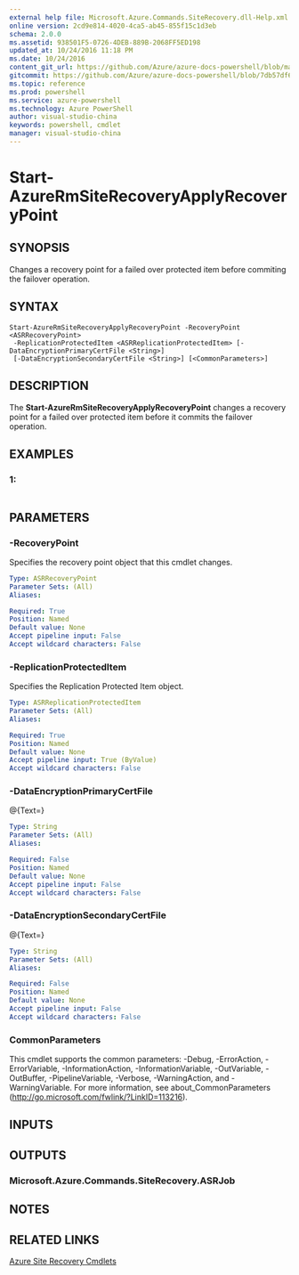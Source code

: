 ```yaml
---
external help file: Microsoft.Azure.Commands.SiteRecovery.dll-Help.xml
online version: 2cd9e814-4020-4ca5-ab45-855f15c1d3eb
schema: 2.0.0
ms.assetid: 938501F5-0726-4DEB-889B-2068FF5ED198
updated_at: 10/24/2016 11:18 PM
ms.date: 10/24/2016
content_git_url: https://github.com/Azure/azure-docs-powershell/blob/master/azureps-cmdlets-docs/ResourceManager/AzureRM.SiteRecovery/v3.1.0/Start-AzureRmSiteRecoveryApplyRecoveryPoint.md
gitcommit: https://github.com/Azure/azure-docs-powershell/blob/7db57df6b5e709a7c001e6de362a1240d7583ae8/azureps-cmdlets-docs/ResourceManager/AzureRM.SiteRecovery/v3.1.0/Start-AzureRmSiteRecoveryApplyRecoveryPoint.md
ms.topic: reference
ms.prod: powershell
ms.service: azure-powershell
ms.technology: Azure PowerShell
author: visual-studio-china
keywords: powershell, cmdlet
manager: visual-studio-china
---
```


# Start-AzureRmSiteRecoveryApplyRecoveryPoint

## SYNOPSIS
Changes a recovery point for a failed over protected item before commiting the failover operation.

## SYNTAX

```
Start-AzureRmSiteRecoveryApplyRecoveryPoint -RecoveryPoint <ASRRecoveryPoint>
 -ReplicationProtectedItem <ASRReplicationProtectedItem> [-DataEncryptionPrimaryCertFile <String>]
 [-DataEncryptionSecondaryCertFile <String>] [<CommonParameters>]
```

## DESCRIPTION
The **Start-AzureRmSiteRecoveryApplyRecoveryPoint** changes a recovery point for a failed over protected item before it commits the failover operation.

## EXAMPLES

### 1:
```

```

## PARAMETERS

### -RecoveryPoint
Specifies the recovery point object that this cmdlet changes.

```yaml
Type: ASRRecoveryPoint
Parameter Sets: (All)
Aliases: 

Required: True
Position: Named
Default value: None
Accept pipeline input: False
Accept wildcard characters: False
```

### -ReplicationProtectedItem
Specifies the Replication Protected Item object.

```yaml
Type: ASRReplicationProtectedItem
Parameter Sets: (All)
Aliases: 

Required: True
Position: Named
Default value: None
Accept pipeline input: True (ByValue)
Accept wildcard characters: False
```

### -DataEncryptionPrimaryCertFile
@{Text=}

```yaml
Type: String
Parameter Sets: (All)
Aliases: 

Required: False
Position: Named
Default value: None
Accept pipeline input: False
Accept wildcard characters: False
```

### -DataEncryptionSecondaryCertFile
@{Text=}

```yaml
Type: String
Parameter Sets: (All)
Aliases: 

Required: False
Position: Named
Default value: None
Accept pipeline input: False
Accept wildcard characters: False
```

### CommonParameters
This cmdlet supports the common parameters: -Debug, -ErrorAction, -ErrorVariable, -InformationAction, -InformationVariable, -OutVariable, -OutBuffer, -PipelineVariable, -Verbose, -WarningAction, and -WarningVariable. For more information, see about_CommonParameters (http://go.microsoft.com/fwlink/?LinkID=113216).

## INPUTS

## OUTPUTS

### Microsoft.Azure.Commands.SiteRecovery.ASRJob

## NOTES

## RELATED LINKS

[Azure Site Recovery Cmdlets](.\AzureRM.SiteRecovery.md)


